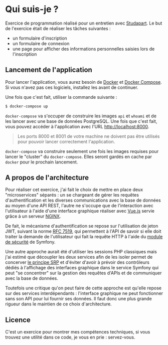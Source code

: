 # Qui suis-je ?

Exercice de programmation réalisé pour un entretien avec [Studapart](https://www.studapart.com/fr).
Le but de l'exercice était de réaliser les tâches suivantes :

- un formulaire d'inscription
- un formulaire de connexion
- une page pour afficher des informations personnelles saisies lors de l'inscription

## Lancement de l'application

Pour lancer l'application, vous aurez besoin de [Docker] et [Docker Compose]. Si vous n'avez pas ces logiciels, installez les avant
de continuer.

Une fois que c'est fait, utiliser la commande suivante :

```sh
$ docker-compose up
```

`docker-compose` va s'occuper de construire les images `api` et `whoami` et de les lancer avec une base de données PostgreSQL. Une
fois que c'est fait, vous pouvez accéder à l'application avec l'URL [http://localhost:8000](http://localhost:8000).

> Les ports 8000 et 8001 de votre machine ne doivent pas être utilisés pour pouvoir lancer correctement l'application.

`docker-compose` va construire seulement une fois les images requises pour lancer le "cluster" du `docker-compose`. Elles seront
gardés en cache par `docker` pour le prochain lancement.

## A propos de l'architecture

Pour réaliser cet exercice, j'ai fait le choix de mettre en place deux "microservices" séparés : un se chargeant de gérer les requêtes
d'authentification et les diverses communications avec la base de données au moyen d'une API REST, l'autre ne s'occupe que de l'interaction
avec l'utilisateur à l'aide d'une interface graphique réaliser avec [Vue.js] servie grâce à un serveur [NGINX].

De fait, le mécanisme d'authentification se repose sur l'utilisation de jeton JWT, suivant la norme [RFC 7519], qui permettent à l'API
de savoir si elle doit traiter la demande de l'utilisateur qui fait la requête HTTP à l'aide du [module de sécurité] de Symfony.

Une autre approche aurait été d'utiliser les sessions PHP classiques mais j'ai estimé que découpler les deux services afin de les isoler
permet de concerver [le principe SRP] et d'éviter d'avoir à prévoir des contrôleurs dédiés à l'affichage des interfaces graphique dans le
service Symfony qui peut "se concentrer" sur la gestion des requêtes d'APIs et de communiquer avec la base de données.

Toutefois une critique qu'on peut faire de cette approche est qu'elle repose sur des services interdépendants : l'interface graphique ne peut
fonctionner sans son API pour lui fournir ses données. Il faut donc une plus grande rigueur dans le maintien de ce choix d'architecture.

## Licence

C'est un exercice pour montrer mes compétences techniques, si vous trouvez une utilité dans ce code, je vous en prie : servez-vous.

[Docker]: https://docker.com
[Docker Compose]: https://docs.docker.com/compose/
[Vue.js]: https://vuejs.org
[NGINX]: https://nginx.org/en/
[RFC 7519]: https://tools.ietf.org/html/rfc7519
[module de sécurité]: https://symfony.com/doc/current/security.html
[le principe SRP]: https://en.wikipedia.org/wiki/Single-responsibility_principle
